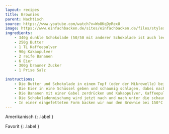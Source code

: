 ```yaml
---
layout: recipes
title: Brownies
parent: Nachtisch
source: https://www.youtube.com/watch?v=Wo8KqDyRexU
image: https://www.einfachbacken.de/sites/einfachbacken.de/files/styles/facebook/public/2018-07/brownies-1_zuschnitt_bearb-png-converted.jpg?h=7cece4cc&itok=csyujo4o
ingredients:
    - 340g dunkle Schokolade (50/50 mit anderer Schokolade ist auch lecker)
    - 250g Butter
    - 1 TL Kaffeepulver
    - 90g Kakaopulver
    - 2 reife Bananen
    - 6 Eier
    - 300g brauner Zucker
    - 1 Prise Salz

instructions:
    - Die Butter und Schokolade in einem Topf (oder der Mikrowelle) bei geringer Hitze schmelzen. Darauf achten, dass nichts anbrennt, also regelmäßig umrühren. Parallel mit den nächsten Schritten fortfahren. 
    - Die Eier in eine Schüssel geben und schaumig schlagen, dabei nach und nach den Zucker hinzugeben.
    - Die Bananen mit einer Gabel zerdrücken und Kakaopulver, Kaffeepulver und die geschmolzene Schokolade dazu geben.
    - Die Schokoladenmischung wird jetzt nach und nach unter die schaumig geschlagenen Eier gehoben. 
    - In einer eingefetteten Form backen wir nun den Brownie bei 150°C für ca. 40-50 Minuten. Lasst die Brownies für 20-30 Minuten auskühlen und serviert sie mit Puderzucker, Meersalzflocken oder frischen Beeren.
---
```

Amerikanisch
{: .label }

Favorit
{: .label }
